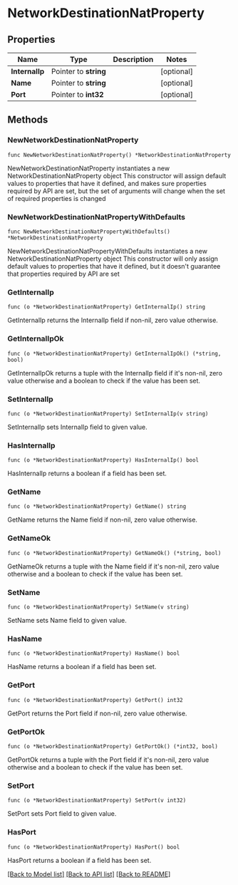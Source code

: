 # NetworkDestinationNatProperty

## Properties

Name | Type | Description | Notes
------------ | ------------- | ------------- | -------------
**InternalIp** | Pointer to **string** |  | [optional] 
**Name** | Pointer to **string** |  | [optional] 
**Port** | Pointer to **int32** |  | [optional] 

## Methods

### NewNetworkDestinationNatProperty

`func NewNetworkDestinationNatProperty() *NetworkDestinationNatProperty`

NewNetworkDestinationNatProperty instantiates a new NetworkDestinationNatProperty object
This constructor will assign default values to properties that have it defined,
and makes sure properties required by API are set, but the set of arguments
will change when the set of required properties is changed

### NewNetworkDestinationNatPropertyWithDefaults

`func NewNetworkDestinationNatPropertyWithDefaults() *NetworkDestinationNatProperty`

NewNetworkDestinationNatPropertyWithDefaults instantiates a new NetworkDestinationNatProperty object
This constructor will only assign default values to properties that have it defined,
but it doesn't guarantee that properties required by API are set

### GetInternalIp

`func (o *NetworkDestinationNatProperty) GetInternalIp() string`

GetInternalIp returns the InternalIp field if non-nil, zero value otherwise.

### GetInternalIpOk

`func (o *NetworkDestinationNatProperty) GetInternalIpOk() (*string, bool)`

GetInternalIpOk returns a tuple with the InternalIp field if it's non-nil, zero value otherwise
and a boolean to check if the value has been set.

### SetInternalIp

`func (o *NetworkDestinationNatProperty) SetInternalIp(v string)`

SetInternalIp sets InternalIp field to given value.

### HasInternalIp

`func (o *NetworkDestinationNatProperty) HasInternalIp() bool`

HasInternalIp returns a boolean if a field has been set.

### GetName

`func (o *NetworkDestinationNatProperty) GetName() string`

GetName returns the Name field if non-nil, zero value otherwise.

### GetNameOk

`func (o *NetworkDestinationNatProperty) GetNameOk() (*string, bool)`

GetNameOk returns a tuple with the Name field if it's non-nil, zero value otherwise
and a boolean to check if the value has been set.

### SetName

`func (o *NetworkDestinationNatProperty) SetName(v string)`

SetName sets Name field to given value.

### HasName

`func (o *NetworkDestinationNatProperty) HasName() bool`

HasName returns a boolean if a field has been set.

### GetPort

`func (o *NetworkDestinationNatProperty) GetPort() int32`

GetPort returns the Port field if non-nil, zero value otherwise.

### GetPortOk

`func (o *NetworkDestinationNatProperty) GetPortOk() (*int32, bool)`

GetPortOk returns a tuple with the Port field if it's non-nil, zero value otherwise
and a boolean to check if the value has been set.

### SetPort

`func (o *NetworkDestinationNatProperty) SetPort(v int32)`

SetPort sets Port field to given value.

### HasPort

`func (o *NetworkDestinationNatProperty) HasPort() bool`

HasPort returns a boolean if a field has been set.


[[Back to Model list]](../README.md#documentation-for-models) [[Back to API list]](../README.md#documentation-for-api-endpoints) [[Back to README]](../README.md)


